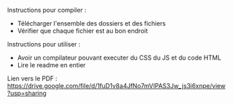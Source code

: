 Instructions pour compiler : 
- Télécharger l'ensemble des dossiers et des fichiers
- Vérifier que chaque fichier est au bon endroit

Instructions pour utiliser : 
- Avoir un compilateur pouvant executer du CSS du JS et du code HTML
- Lire le readme en entier

Lien vers le PDF :
https://drive.google.com/file/d/1fuD1v8a4JfNo7mVIPAS3Jw_js3i6xnpe/view?usp=sharing
